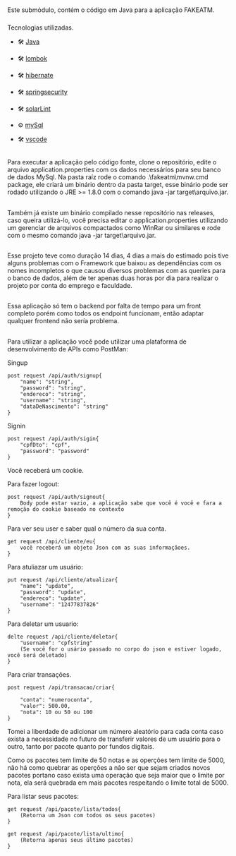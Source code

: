 ###
Este submódulo, contém o código em Java para a aplicação FAKEATM.

###
Tecnologias utilizadas.

- :hammer_and_wrench: [Java](https://www.java.com/)
- :hammer_and_wrench: [lombok](https://projectlombok.org/)
- :hammer_and_wrench: [hibernate](https://hibernate.org/)
- :hammer_and_wrench: [springsecurity](https://spring.io/projects/spring-security)

- :hammer_and_wrench: [solarLint](https://marketplace.visualstudio.com/items?itemName=SonarSource.sonarlint-vscode)
- :gear: [mySql](https://www.mysql.com/)
- :hammer_and_wrench: [vscode](https://code.visualstudio.com/)

##
Para executar a aplicação pelo código fonte, clone o repositório, edite o arquivo application.properties com os dados necessários para seu banco de dados MySql. 
Na pasta raíz rode o comando .\fakeatm\mvnw.cmd package, ele criará um binário dentro da pasta target, esse binário pode ser rodado utilizando o JRE >= 1.8.0 com o comando java -jar target\arquivo.jar.

##
Também já existe um binário compilado nesse repositório nas releases, caso queira utilizá-lo, você precisa editar o application.properties utilizando um gerenciar de arquivos compactados como WinRar ou similares e rode com o mesmo comando java -jar target\arquivo.jar.

##
Esse projeto teve como duração 14 dias, 4 dias a mais do estimado pois tive alguns problemas com o Framework que baixou as dependências com os nomes incompletos o que causou diversos problemas com as queries para o banco de dados, além de ter apenas duas horas por dia para realizar o projeto por conta do emprego e faculdade.

## 
Essa aplicação só tem o backend por falta de tempo para um front completo porém como todos os endpoint funcionam, então adaptar qualquer frontend não sería problema.

##
Para utilizar a aplicação você pode utilizar uma plataforma de desenvolvimento de APIs como PostMan:

Singup
~~~
post request /api/auth/signup{
    "name": "string",
    "password": "string",
    "endereco": "string",
    "username": "string",
    "dataDeNascimento": "string"
}
~~~

Signin 
~~~
post request /api/auth/sigin{
    "cpfDto": "cpf",
    "password": "password"
}
~~~
Você receberá um cookie.

Para fazer logout:
~~~
post request /api/auth/signout{
    Body pode estar vazio, a aplicação sabe que você é você e fara a remoção do cookie baseado no contexto
}
~~~
Para ver seu user e saber qual o número da sua conta.
~~~
get request /api/cliente/eu{
    você receberá um objeto Json com as suas informaçãoes.
}
~~~
Para atuliazar um usuário:
```
put request /api/cliente/atualizar{
    "name": "update",
    "password": "update",
    "endereco": "update",
    "username": "12477837826" 
}
```

Para deletar um usuario:
```
delte request /api/cliente/deletar{
    "username": "cpfstring" 
    (Se você for o usário passado no corpo do json e estiver logado, você será deletado)
}
```

Para criar transações.
```
post request /api/transacao/criar{

    "conta": "numeroconta",
    "valor": 500.00,
    "nota": 10 ou 50 ou 100
}
```

Tomei a liberdade de adicionar um número aleatório para cada conta caso exista a necessidade no futuro de transferir valores de um usuário para o outro, tanto por pacote quanto por fundos digitais.

Como os pacotes tem limite de 50 notas e as operções tem limite de 5000, não há como quebrar as operções a não ser que sejam criados novos pacotes portano caso exista uma operação que seja maior que o limite por nota, ela será quebrada em mais pacotes respeitando o limite total de 5000.


Para listar seus pacotes:
~~~
get request /api/pacote/lista/todos{
    (Retorna um Json com todos os seus pacotes)
}
~~~
```
get request /api/pacote/lista/ultimo{
    (Retorna apenas seus último pacotes)
}
```